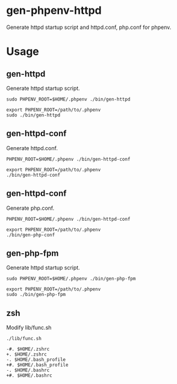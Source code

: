 gen-phpenv-httpd
================

Generate httpd startup script and httpd.conf, php.conf for phpenv.

# Usage

## gen-httpd

Generate httpd startup script.

~~~~
sudo PHPENV_ROOT=$HOME/.phpenv ./bin/gen-httpd
~~~~

~~~~
export PHPENV_ROOT=/path/to/.phpenv
sudo ./bin/gen-httpd
~~~~

## gen-httpd-conf

Generate httpd.conf.

~~~~
PHPENV_ROOT=$HOME/.phpenv ./bin/gen-httpd-conf
~~~~

~~~~
export PHPENV_ROOT=/path/to/.phpenv
./bin/gen-httpd-conf
~~~~

## gen-httpd-conf

Generate php.conf.

~~~~
PHPENV_ROOT=$HOME/.phpenv ./bin/gen-httpd-conf
~~~~

~~~~
export PHPENV_ROOT=/path/to/.phpenv
./bin/gen-php-conf
~~~~

## gen-php-fpm

Generate httpd startup script.

~~~~
sudo PHPENV_ROOT=$HOME/.phpenv ./bin/gen-php-fpm
~~~~

~~~~
export PHPENV_ROOT=/path/to/.phpenv
sudo ./bin/gen-php-fpm
~~~~

## zsh

Modify lib/func.sh

~~~~
./lib/func.sh

-#. $HOME/.zshrc
+. $HOME/.zshrc
-. $HOME/.bash_profile
+#. $HOME/.bash_profile
-. $HOME/.bashrc
+#. $HOME/.bashrc
~~~~